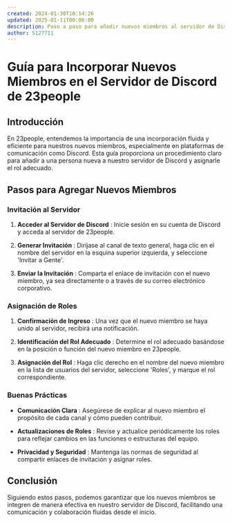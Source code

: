 ```yaml
---
created: 2024-01-30T10:14:26
updated: 2025-01-11T00:00:00
description: Paso a paso para añadir nuevos miembros al servidor de Discord de 23people y asignarles roles predefinidos.
author: 5127711
---
```


# Guía para Incorporar Nuevos Miembros en el Servidor de Discord de 23people

## Introducción

En 23people, entendemos la importancia de una incorporación fluida y eficiente
para nuestros nuevos miembros, especialmente en plataformas de comunicación
como Discord. Esta guía proporciona un procedimiento claro para añadir a una
persona nueva a nuestro servidor de Discord y asignarle el rol adecuado.

## Pasos para Agregar Nuevos Miembros

### Invitación al Servidor

  1. **Acceder al Servidor de Discord** : Inicie sesión en su cuenta de Discord y acceda al servidor de 23people.

  2. **Generar Invitación** : Diríjase al canal de texto general, haga clic en el nombre del servidor en la esquina superior izquierda, y seleccione 'Invitar a Gente'.

  3. **Enviar la Invitación** : Comparta el enlace de invitación con el nuevo miembro, ya sea directamente o a través de su correo electrónico corporativo.

### Asignación de Roles

  1. **Confirmación de Ingreso** : Una vez que el nuevo miembro se haya unido al servidor, recibirá una notificación.

  2. **Identificación del Rol Adecuado** : Determine el rol adecuado basándose en la posición o función del nuevo miembro en 23people.

  3. **Asignación del Rol** : Haga clic derecho en el nombre del nuevo miembro en la lista de usuarios del servidor, seleccione 'Roles', y marque el rol correspondiente.

### Buenas Prácticas

* **Comunicación Clara** : Asegúrese de explicar al nuevo miembro el propósito de cada canal y cómo pueden contribuir.

* **Actualizaciones de Roles** : Revise y actualice periódicamente los roles para reflejar cambios en las funciones o estructuras del equipo.

* **Privacidad y Seguridad** : Mantenga las normas de seguridad al compartir enlaces de invitación y asignar roles.

## Conclusión

Siguiendo estos pasos, podemos garantizar que los nuevos miembros se integren de manera efectiva en nuestro servidor de Discord, facilitando una comunicación y colaboración fluidas desde el inicio.

​
